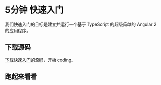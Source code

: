 # 5分钟 快速入门

我们快速入门的目标是建立并运行一个基于 TypeScript 的超级简单的 Angular 2 的应用程序。

## 下载源码

[下载快速入门的源码](https://github.com/angular/quickstart/blob/master/README.md)，开始 coding。

## 跑起来看看

